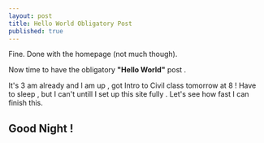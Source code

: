 ```yaml
---
layout: post
title: Hello World Obligatory Post
published: true
---
```


Fine. Done with the homepage (not much though).

Now time to have the obligatory **"Hello World"** post .

It's 3 am already and I am up , got Intro to Civil class tomorrow at 8 !
Have to sleep , but I can't untill I set up this site fully . Let's see how fast I can finish this.

## Good Night !
